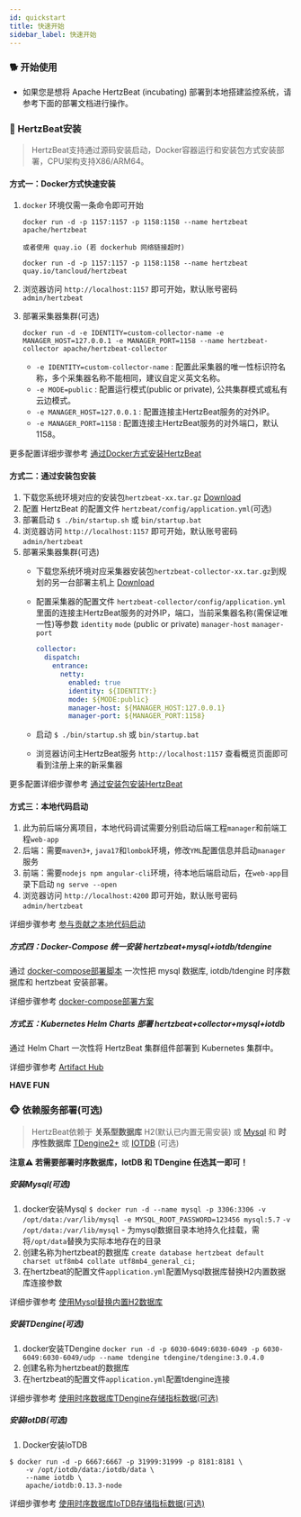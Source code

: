 ```yaml
---
id: quickstart  
title: 快速开始    
sidebar_label: 快速开始
---
```


### 🐕 开始使用

- 如果您是想将 Apache HertzBeat (incubating) 部署到本地搭建监控系统，请参考下面的部署文档进行操作。

### 🍞 HertzBeat安装

> HertzBeat支持通过源码安装启动，Docker容器运行和安装包方式安装部署，CPU架构支持X86/ARM64。

#### 方式一：Docker方式快速安装

1. `docker` 环境仅需一条命令即可开始

   ```docker run -d -p 1157:1157 -p 1158:1158 --name hertzbeat apache/hertzbeat```

   ```或者使用 quay.io (若 dockerhub 网络链接超时)```

   ```docker run -d -p 1157:1157 -p 1158:1158 --name hertzbeat quay.io/tancloud/hertzbeat```

2. 浏览器访问 `http://localhost:1157` 即可开始，默认账号密码 `admin/hertzbeat`

3. 部署采集器集群(可选)

   ```shell
   docker run -d -e IDENTITY=custom-collector-name -e MANAGER_HOST=127.0.0.1 -e MANAGER_PORT=1158 --name hertzbeat-collector apache/hertzbeat-collector
   ```

   - `-e IDENTITY=custom-collector-name` : 配置此采集器的唯一性标识符名称，多个采集器名称不能相同，建议自定义英文名称。
   - `-e MODE=public` : 配置运行模式(public or private), 公共集群模式或私有云边模式。
   - `-e MANAGER_HOST=127.0.0.1` : 配置连接主HertzBeat服务的对外IP。
   - `-e MANAGER_PORT=1158` : 配置连接主HertzBeat服务的对外端口，默认1158。

更多配置详细步骤参考 [通过Docker方式安装HertzBeat](docker-deploy)

#### 方式二：通过安装包安装

1. 下载您系统环境对应的安装包`hertzbeat-xx.tar.gz` [Download](https://hertzbeat.apache.org/docs/download)
2. 配置 HertzBeat 的配置文件 `hertzbeat/config/application.yml`(可选)
3. 部署启动 `$ ./bin/startup.sh` 或 `bin/startup.bat`
4. 浏览器访问 `http://localhost:1157` 即可开始，默认账号密码 `admin/hertzbeat`
5. 部署采集器集群(可选)
   - 下载您系统环境对应采集器安装包`hertzbeat-collector-xx.tar.gz`到规划的另一台部署主机上 [Download](https://hertzbeat.apache.org/docs/download)
   - 配置采集器的配置文件 `hertzbeat-collector/config/application.yml` 里面的连接主HertzBeat服务的对外IP，端口，当前采集器名称(需保证唯一性)等参数 `identity` `mode` (public or private) `manager-host` `manager-port`

     ```yaml
     collector:
       dispatch:
         entrance:
           netty:
             enabled: true
             identity: ${IDENTITY:}
             mode: ${MODE:public}
             manager-host: ${MANAGER_HOST:127.0.0.1}
             manager-port: ${MANAGER_PORT:1158}
     ```

   - 启动 `$ ./bin/startup.sh` 或 `bin/startup.bat`
   - 浏览器访问主HertzBeat服务 `http://localhost:1157` 查看概览页面即可看到注册上来的新采集器

更多配置详细步骤参考 [通过安装包安装HertzBeat](package-deploy)

#### 方式三：本地代码启动

1. 此为前后端分离项目，本地代码调试需要分别启动后端工程`manager`和前端工程`web-app`
2. 后端：需要`maven3+`, `java17`和`lombok`环境，修改`YML`配置信息并启动`manager`服务
3. 前端：需要`nodejs npm angular-cli`环境，待本地后端启动后，在`web-app`目录下启动 `ng serve --open`
4. 浏览器访问 `http://localhost:4200` 即可开始，默认账号密码 `admin/hertzbeat`

详细步骤参考 [参与贡献之本地代码启动](../community/contribution)

##### 方式四：Docker-Compose 统一安装 hertzbeat+mysql+iotdb/tdengine

通过 [docker-compose部署脚本](https://github.com/apache/hertzbeat/tree/master/script/docker-compose) 一次性把 mysql 数据库, iotdb/tdengine 时序数据库和 hertzbeat 安装部署。

详细步骤参考 [docker-compose部署方案](https://github.com/apache/hertzbeat/tree/master/script/docker-compose/README.md)

##### 方式五：Kubernetes Helm Charts 部署 hertzbeat+collector+mysql+iotdb

通过 Helm Chart 一次性将 HertzBeat 集群组件部署到 Kubernetes 集群中。

详细步骤参考 [Artifact Hub](https://artifacthub.io/packages/helm/hertzbeat/hertzbeat)

**HAVE FUN**

### 🐵 依赖服务部署(可选)

> HertzBeat依赖于 **关系型数据库** H2(默认已内置无需安装) 或 [Mysql](mysql-change) 和 **时序性数据库** [TDengine2+](tdengine-init) 或 [IOTDB](iotdb-init) (可选)

**注意⚠️ 若需要部署时序数据库，IotDB 和 TDengine 任选其一即可！**

##### 安装Mysql(可选)

1. docker安装Mysql
   `$ docker run -d --name mysql -p 3306:3306 -v /opt/data:/var/lib/mysql -e MYSQL_ROOT_PASSWORD=123456 mysql:5.7`
   `-v /opt/data:/var/lib/mysql` - 为mysql数据目录本地持久化挂载，需将`/opt/data`替换为实际本地存在的目录
2. 创建名称为hertzbeat的数据库
   `create database hertzbeat default charset utf8mb4 collate utf8mb4_general_ci;`
3. 在hertzbeat的配置文件`application.yml`配置Mysql数据库替换H2内置数据库连接参数

详细步骤参考 [使用Mysql替换内置H2数据库](mysql-change)

##### 安装TDengine(可选)

1. docker安装TDengine
   `docker run -d -p 6030-6049:6030-6049 -p 6030-6049:6030-6049/udp --name tdengine tdengine/tdengine:3.0.4.0`
2. 创建名称为hertzbeat的数据库
3. 在hertzbeat的配置文件`application.yml`配置tdengine连接

详细步骤参考 [使用时序数据库TDengine存储指标数据(可选)](tdengine-init)

##### 安装IotDB(可选)

1. Docker安装IoTDB

```shell
$ docker run -d -p 6667:6667 -p 31999:31999 -p 8181:8181 \
    -v /opt/iotdb/data:/iotdb/data \ 
    --name iotdb \
    apache/iotdb:0.13.3-node
```

详细步骤参考 [使用时序数据库IoTDB存储指标数据(可选)](iotdb-init)
